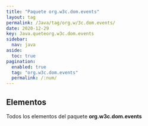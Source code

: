 ```yaml
---
title: "Paquete org.w3c.dom.events"
layout: tag
permalink: /Java/tag/org.w/3c.dom.events/
date: 2020-12-29
key: Java.queteorg.w3c.dom.events
sidebar: 
  nav: java
aside: 
  toc: true
pagination: 
  enabled: true
  tag: "org.w3c.dom.events"
  permalink: /:num/
---
```


<h2>Elementos</h2>
Todos los elementos del paquete <strong>org.w3c.dom.events</strong>
